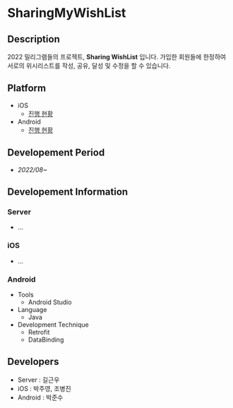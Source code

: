 # SharingMyWishList

## Description
2022 밀리그램들의 프로젝트, **Sharing WishList** 입니다.
가입한 회원들에 한정하여 서로의 위시리스트를 작성, 공유, 달성 및 수정을 할 수 있습니다.

## Platform
- iOS
  - [진행 현황](https://github.com/GRAM-DSM/SharingMyWishlist-iOS)
- Android
  - [진행 현황](https://github.com/GRAM-DSM/SharingMyWishlist-Android)

## Developement Period
- *2022/08~*

## Developement Information
### Server
- ...

### iOS
- ...

### Android
- Tools
  - Android Studio
- Language
  - Java
- Development Technique
  - Retrofit
  - DataBinding

## Developers
- Server : 길근우
- iOS : 박주영, 조병진
- Android : 박준수
